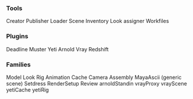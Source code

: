 ---
---
### Tools
Creator
Publisher
Loader
Scene Inventory
Look assigner
Workfiles

### Plugins
Deadline
Muster
Yeti
Arnold
Vray
Redshift

### Families
Model
Look
Rig
Animation
Cache
Camera
Assembly
MayaAscii (generic scene)
Setdress
RenderSetup
Review
arnoldStandin
vrayProxy
vrayScene
yetiCache
yetiRig
